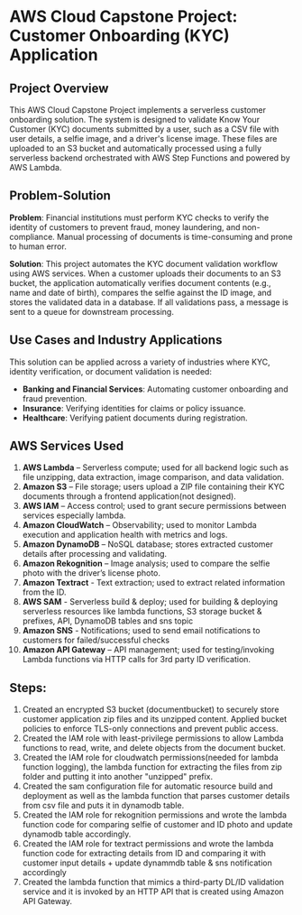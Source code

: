 # AWS Cloud Capstone Project: Customer Onboarding (KYC) Application

## Project Overview

This AWS Cloud Capstone Project implements a serverless customer onboarding solution. The system is designed to validate Know Your Customer (KYC) documents submitted by a user, such as a CSV file with user details, a selfie image, and a driver's license image. These files are uploaded to an S3 bucket and automatically processed using a fully serverless backend orchestrated with AWS Step Functions and powered by AWS Lambda.

## Problem-Solution

**Problem**: Financial institutions must perform KYC checks to verify the identity of customers to prevent fraud, money laundering, and non-compliance. Manual processing of documents is time-consuming and prone to human error.

**Solution**: This project automates the KYC document validation workflow using AWS services. When a customer uploads their documents to an S3 bucket, the application automatically verifies document contents (e.g., name and date of birth), compares the selfie against the ID image, and stores the validated data in a database. If all validations pass, a message is sent to a queue for downstream processing.

## Use Cases and Industry Applications

This solution can be applied across a variety of industries where KYC, identity verification, or document validation is needed:

* **Banking and Financial Services**: Automating customer onboarding and fraud prevention.
* **Insurance**: Verifying identities for claims or policy issuance.
* **Healthcare**: Verifying patient documents during registration.

## AWS Services Used&#x20;

1. **AWS Lambda** – Serverless compute; used for all backend logic such as file unzipping, data extraction, image comparison, and data validation.
2. **Amazon S3** – File storage; users upload a ZIP file containing their KYC documents through a frontend application(not designed).
3. **AWS IAM** – Access control; used to grant secure permissions between services especially lambda.
4. **Amazon CloudWatch** – Observability; used to monitor Lambda execution and application health with metrics and logs.
5. **Amazon DynamoDB** – NoSQL database; stores extracted customer details after processing and validating.
6. **Amazon Rekognition** – Image analysis; used to compare the selfie photo with the driver’s license photo.
7. **Amazon Textract** - Text extraction; used to extract related information from the ID.
8. **AWS SAM** - Serverless build & deploy; used for building & deploying serverless resources like lambda functions, S3 storage bucket & prefixes, API, DynamoDB tables and sns topic
9. **Amazon SNS** - Notifications; used to send email notifications to customers for failed/successful checks
10. **Amazon API Gateway** – API management; used  for testing/invoking Lambda functions via HTTP calls for 3rd party ID verification.

## Steps:

1. Created an encrypted S3 bucket (documentbucket) to securely store customer application zip files and its unzipped content. Applied bucket policies to enforce TLS-only connections and prevent public access.
2. Created the IAM role with least-privilege permissions to allow Lambda functions to read, write, and delete objects from the document bucket.
3. Created the IAM role for cloudwatch permissions(needed for lambda function logging), the lambda function for extracting the files from zip folder and putting it into another "unzipped" prefix.
4. Created the sam configuration file for automatic resource build and deployment as well as the lambda function that parses customer details from csv file and puts it in dynamodb table.
5. Created the IAM role for rekognition permissions and wrote the lambda function code for comparing selfie of customer and ID photo and update dynamodb table accordingly.
6. Created the IAM role for textract permissions and wrote the lambda function code for extracting details from ID and comparing it with customer input details + update dynammdb table & sns notification accordingly
7. Created the lambda function that mimics a third-party DL/ID validation service and it is invoked by an HTTP API that is created using Amazon API Gateway.